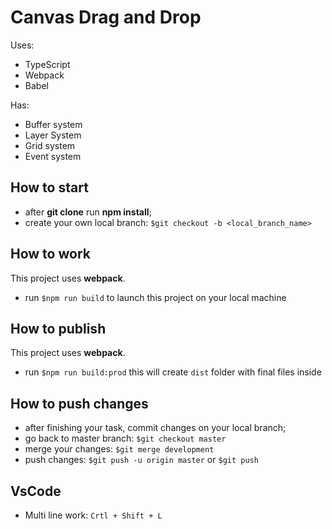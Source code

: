 # Canvas Drag and Drop
Uses:
- TypeScript
- Webpack
- Babel

Has:
- Buffer system
- Layer System
- Grid system
- Event system

## How to start
- after **git clone** run **npm install**;
- create your own local branch: ``` $git checkout -b <local_branch_name> ```

## How to work
This project uses **webpack**.
- run ``` $npm run build ``` to launch this project on your local machine

## How to publish
This project uses **webpack**.
- run ``` $npm run build:prod ``` this will create ``` dist ``` folder with final files inside


## How to push changes
- after finishing your task, commit changes on your local branch;
- go back to master branch: ``` $git checkout master ```
- merge your changes: ``` $git merge development ```
- push changes: ``` $git push -u origin master ``` or ``` $git push ```

## VsCode
- Multi line work: ``` Crtl + Shift + L ```
